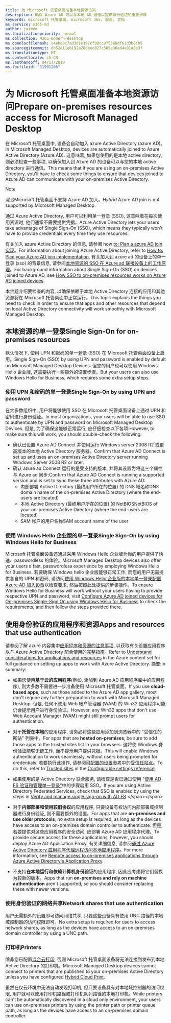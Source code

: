 ```yaml
---
title: 为 Microsoft 托管桌面准备本地资源访问
description: 确保 Azure AD 可以与本地 AD 通信以提供身份验证的重要步骤
keywords: microsoft 托管桌面, microsoft 365, 服务, 文档
ms.service: m365-md
author: jaimeo
ms.localizationpriority: normal
ms.collection: M365-modern-desktop
ms.openlocfilehash: c4ebe0c7ad3d1e197cf90cc975366df61d3b0cb5
ms.sourcegitcommit: db52a11eb192a28dbec827c565e36ad4a81d8e3f
ms.translationtype: MT
ms.contentlocale: zh-CN
ms.lasthandoff: 04/17/2019
ms.locfileid: "31901206"
---
```

#  <a name="prepare-on-premises-resources-access-for-microsoft-managed-desktop"></a><span data-ttu-id="d29d7-104">为 Microsoft 托管桌面准备本地资源访问</span><span class="sxs-lookup"><span data-stu-id="d29d7-104">Prepare on-premises resources access for Microsoft Managed Desktop</span></span>

<span data-ttu-id="d29d7-105">在 Microsoft 托管桌面中, 设备会自动加入 azure Active Directory (azure AD)。</span><span class="sxs-lookup"><span data-stu-id="d29d7-105">In Microsoft Managed Desktop, devices are automatically joined to Azure Active Directory (Azure AD).</span></span> <span data-ttu-id="d29d7-106">这意味着, 如果您使用的是本地 active directory, 则必须检查一些事项, 以确保加入到 Azure AD 的设备可以与您的本地 active directory 进行通信。</span><span class="sxs-lookup"><span data-stu-id="d29d7-106">This means that if you are using an on-premises Active Directory, you'll have to check some things to ensure that devices joined to Azure AD can communicate with your on-premises Active Directory.</span></span> 

> [!NOTE]  
> <span data-ttu-id="d29d7-107">*混合*Microsoft 托管桌面不支持 Azure AD 加入。</span><span class="sxs-lookup"><span data-stu-id="d29d7-107">*Hybrid* Azure AD join is not supported by Microsoft Managed Desktop.</span></span>

<span data-ttu-id="d29d7-108">通过 Azure Active Directory, 用户可以利用单一登录 (SSO), 这意味着在每次使用资源时, 他们通常不需要提供凭据。</span><span class="sxs-lookup"><span data-stu-id="d29d7-108">Azure Active Directory lets your users take advantage of Single Sign-On (SSO), which means they typically won't have to provide credentials every time they use resources.</span></span>

<span data-ttu-id="d29d7-109">有关加入 azure Active Directory 的信息, 请参阅 how [to: Plan a azure AD join 实现](https://docs.microsoft.com/azure/active-directory/devices/azureadjoin-plan)。</span><span class="sxs-lookup"><span data-stu-id="d29d7-109">For information about joining Azure Active Directory, refer to [How to: Plan your Azure AD join implementation](https://docs.microsoft.com/azure/active-directory/devices/azureadjoin-plan).</span></span> <span data-ttu-id="d29d7-110">有关加入到 azure ad 的设备上的单一登录 (sso) 的背景信息, 请参阅[本地资源的 SSO 在 Azure ad 联接设备上的工作原理](https://docs.microsoft.com/azure/active-directory/devices/azuread-join-sso#how-it-works)。</span><span class="sxs-lookup"><span data-stu-id="d29d7-110">For background information about Single Sign-On (SSO) on devices joined to Azure AD, see [How SSO to on-premises resources works on Azure AD joined devices](https://docs.microsoft.com/azure/active-directory/devices/azuread-join-sso#how-it-works).</span></span>


<span data-ttu-id="d29d7-111">本主题介绍要检查的内容, 以确保依赖于本地 Active Directory 连接的应用和其他资源将在 Microsoft 托管桌面中正常运行。</span><span class="sxs-lookup"><span data-stu-id="d29d7-111">This topic explains the things you need to check in order to ensure that apps and other resources that depend on local Active Directory connectivity will work smoothly with Microsoft Managed Desktop.</span></span>


## <a name="single-sign-on-for-on-premises-resources"></a><span data-ttu-id="d29d7-112">本地资源的单一登录</span><span class="sxs-lookup"><span data-stu-id="d29d7-112">Single Sign-On for on-premises resources</span></span>

<span data-ttu-id="d29d7-113">默认情况下, 使用 UPN 和密码的单一登录 (SSO) 在 Microsoft 托管桌面设备上启用。</span><span class="sxs-lookup"><span data-stu-id="d29d7-113">Single Sign-On (SSO) by using UPN and password is enabled by default on Microsoft Managed Desktop Devices.</span></span> <span data-ttu-id="d29d7-114">但您的用户也可以使用 Windows Hello 企业版, 这需要执行一些额外的设置步骤。</span><span class="sxs-lookup"><span data-stu-id="d29d7-114">But your users can also use Windows Hello for Business, which requires some extra setup steps.</span></span> 

### <a name="single-sign-on-by-using-upn-and-password"></a><span data-ttu-id="d29d7-115">使用 UPN 和密码的单一登录</span><span class="sxs-lookup"><span data-stu-id="d29d7-115">Single Sign-On by using UPN and password</span></span>

<span data-ttu-id="d29d7-116">在大多数组织中, 用户将能够使用 SSO 在 Microsoft 托管桌面设备上通过 UPN 和密码进行身份验证。</span><span class="sxs-lookup"><span data-stu-id="d29d7-116">In most organizations, your users will be able to use SSO to authenticate by UPN and password on Microsoft Managed Desktop Devices.</span></span> <span data-ttu-id="d29d7-117">但是, 为了确保这能够正常运行, 应仔细检查以下各项:</span><span class="sxs-lookup"><span data-stu-id="d29d7-117">However, to make sure this will work, you should double-check the following:</span></span>

- <span data-ttu-id="d29d7-118">确认已设置 Azure AD Connect 并使用运行 Windows server 2008 R2 或更高版本的本地 Active Directory 服务器。</span><span class="sxs-lookup"><span data-stu-id="d29d7-118">Confirm that Azure AD Connect is set up and uses an on-premises Active Directory server running Windows Server 2008 R2 or later.</span></span>
- <span data-ttu-id="d29d7-119">确认 azure ad Connect 运行的是受支持的版本, 并将其设置为将这三个属性与 Azure ad 同步:</span><span class="sxs-lookup"><span data-stu-id="d29d7-119">Confirm that Azure AD Connect is running a supported version and is set to sync these three attributes with Azure AD:</span></span> 
    - <span data-ttu-id="d29d7-120">内部部署 Active Directory (最终用户所在的位置) 的 DNS 域名称</span><span class="sxs-lookup"><span data-stu-id="d29d7-120">DNS domain name of the on-premises Active Directory (where the end-users are located)</span></span>
    - <span data-ttu-id="d29d7-121">本地 Active Directory (最终用户所在的位置) 的 NetBIOS</span><span class="sxs-lookup"><span data-stu-id="d29d7-121">NetBIOS of your on-premises Active Directory (where the end-users are located)</span></span>
    - <span data-ttu-id="d29d7-122">SAM 帐户的用户名称</span><span class="sxs-lookup"><span data-stu-id="d29d7-122">SAM account name of the user</span></span>


### <a name="single-sign-on-by-using-windows-hello-for-business"></a><span data-ttu-id="d29d7-123">使用 Windows Hello 企业版的单一登录</span><span class="sxs-lookup"><span data-stu-id="d29d7-123">Single Sign-On by using Windows Hello for Business</span></span>

<span data-ttu-id="d29d7-124">Microsoft 托管桌面设备还通过采用 Windows Hello 企业版为你的用户提供了快速、passwordless 的体验。</span><span class="sxs-lookup"><span data-stu-id="d29d7-124">Microsoft Managed Desktop devices also offer your users a fast, passwordless experience by employing Windows Hello for Business.</span></span> <span data-ttu-id="d29d7-125">若要确保 Windows hello 企业版能够正常工作, 而您的用户无需提供各自的 UPN 和密码, 请访问[使用 Windows Hello 企业版的本地单一登录配置 Azure AD 加入设备](https://docs.microsoft.com/windows/security/identity-protection/hello-for-business/hello-hybrid-aadj-sso-base)以检查要求, 然后按照此处提供的步骤操作。</span><span class="sxs-lookup"><span data-stu-id="d29d7-125">To ensure Windows Hello for Business will work without your users having to provide respective UPN and password, visit [Configure Azure AD joined devices for On-premises Single-Sign On using Windows Hello for Business](https://docs.microsoft.com/windows/security/identity-protection/hello-for-business/hello-hybrid-aadj-sso-base) to check the requirements, and then follow the steps provided there.</span></span>


## <a name="apps-and-resources-that-use-authentication"></a><span data-ttu-id="d29d7-126">使用身份验证的应用程序和资源</span><span class="sxs-lookup"><span data-stu-id="d29d7-126">Apps and resources that use authentication</span></span>

<span data-ttu-id="d29d7-127">请参阅了解 azure 内容集中[应用程序和资源的注意事项](https://docs.microsoft.com/azure/active-directory/devices/azureadjoin-plan#understand-considerations-for-applications-and-resources), 以获取有关设置应用程序以与 Azure Active Directory 配合使用的完整指南。</span><span class="sxs-lookup"><span data-stu-id="d29d7-127">Refer to [Understand considerations for applications and resources](https://docs.microsoft.com/azure/active-directory/devices/azureadjoin-plan#understand-considerations-for-applications-and-resources) in the Azure content set for full guidance on setting up apps to work with Azure Active Directory.</span></span> <span data-ttu-id="d29d7-128">摘要:</span><span class="sxs-lookup"><span data-stu-id="d29d7-128">In summary:</span></span>


- <span data-ttu-id="d29d7-129">如果您使用**基于云的应用程序**(例如, 添加到 Azure AD 应用程序库中的应用程序), 则大多数不需要进一步准备使用 Microsoft 托管桌面。</span><span class="sxs-lookup"><span data-stu-id="d29d7-129">If you use **cloud-based apps**, such as those added to the Azure AD app gallery, most don't require any further preparation to work with Microsoft Managed Desktop.</span></span> <span data-ttu-id="d29d7-130">但是, 任何不使用 Web 帐户管理器 (WAM) 的 Win32 应用程序可能仍会提示用户进行身份验证。</span><span class="sxs-lookup"><span data-stu-id="d29d7-130">However, any Win32 apps that don't use Web Account Manager (WAM) might still prompt users for authentication.</span></span>

- <span data-ttu-id="d29d7-131">对于**托管在本地**的应用程序, 请务必将这些应用添加到浏览器中的 "受信任的网站" 列表中。</span><span class="sxs-lookup"><span data-stu-id="d29d7-131">For apps that are **hosted on-premises**, be sure to add those apps to the trusted sites list in your browsers.</span></span> <span data-ttu-id="d29d7-132">这将使 Windows 身份验证能够无缝工作, 而不提示用户提供凭据。</span><span class="sxs-lookup"><span data-stu-id="d29d7-132">This will enable Windows authentication to work seamlessly, without users being prompted for credentials.</span></span> <span data-ttu-id="d29d7-133">若要执行此操作, 请参阅[可配置的设置参考](https://docs.microsoft.com/microsoft-365/managed-desktop/working-with-managed-desktop/config-setting-ref)中的[受信任站点](https://docs.microsoft.com/microsoft-365/managed-desktop/working-with-managed-desktop/config-setting-ref#trusted-sites)。</span><span class="sxs-lookup"><span data-stu-id="d29d7-133">To do this, refer to [Trusted sites](https://docs.microsoft.com/microsoft-365/managed-desktop/working-with-managed-desktop/config-setting-ref#trusted-sites) in the [Configurable settings reference](https://docs.microsoft.com/microsoft-365/managed-desktop/working-with-managed-desktop/config-setting-ref).</span></span>

- <span data-ttu-id="d29d7-134">如果使用的是 Active Directory 联合服务, 请检查是否已通过使用 "[使用 AD FS 验证和管理单一登录"](https://docs.microsoft.com/previous-versions/azure/azure-services/jj151809(v=azure.100))中的步骤启用 SSO。</span><span class="sxs-lookup"><span data-stu-id="d29d7-134">If you are using Active Directory Federated Services, check that SSO is enabled by using the steps in [Verify and manage single sign-on with AD FS](https://docs.microsoft.com/previous-versions/azure/azure-services/jj151809(v=azure.100)).</span></span> 

- <span data-ttu-id="d29d7-135">对于**内部部署和使用较旧协议**的应用程序, 只要设备有权访问内部部署域控制器进行身份验证, 则不需要额外的设置。</span><span class="sxs-lookup"><span data-stu-id="d29d7-135">For apps that are **on-premises and use older protocols**, no extra setup is required, as long as the devices have access to an on-premises domain controller to authenticate.</span></span> <span data-ttu-id="d29d7-136">但是, 若要提供对这些应用程序的安全访问, 应部署 Azure AD 应用程序代理。</span><span class="sxs-lookup"><span data-stu-id="d29d7-136">To provide secure access for these applications, however, you should deploy Azure AD Application Proxy.</span></span> <span data-ttu-id="d29d7-137">有关详细信息, 请参阅[通过 Azure Active Directory 应用程序代理远程访问本地应用程序](https://docs.microsoft.com/azure/active-directory/manage-apps/application-proxy)。</span><span class="sxs-lookup"><span data-stu-id="d29d7-137">For more information, see [Remote access to on-premises applications through Azure Active Directory's Application Proxy](https://docs.microsoft.com/azure/active-directory/manage-apps/application-proxy).</span></span>

- <span data-ttu-id="d29d7-138">不支持**在本地运行和依赖计算机身份验证**的应用程序, 因此应考虑将它们替换为较新的版本。</span><span class="sxs-lookup"><span data-stu-id="d29d7-138">Apps that run **on-premises and rely on machine authentication** aren't supported, so you should consider replacing these with newer versions.</span></span>

### <a name="network-shares-that-use-authentication"></a><span data-ttu-id="d29d7-139">使用身份验证的网络共享</span><span class="sxs-lookup"><span data-stu-id="d29d7-139">Network shares that use authentication</span></span>

<span data-ttu-id="d29d7-140">用户无需额外的设置即可访问网络共享, 只要这些设备具有使用 UNC 路径的本地域控制器的访问权限即可。</span><span class="sxs-lookup"><span data-stu-id="d29d7-140">No extra setup is required for users to access network shares, as long as the devices have access to an on-premises domain controller by using a UNC path.</span></span>

### <a name="printers"></a><span data-ttu-id="d29d7-141">打印机</span><span class="sxs-lookup"><span data-stu-id="d29d7-141">Printers</span></span>

<span data-ttu-id="d29d7-142">除非您已配置[混合云打印](https://docs.microsoft.com/windows-server/administration/hybrid-cloud-print/hybrid-cloud-print-deploy), 否则 Microsoft 托管桌面设备将无法连接到发布到本地 Active Directory 的打印机。</span><span class="sxs-lookup"><span data-stu-id="d29d7-142">Microsoft Managed Desktop devices cannot connect to printers that are published to your on-premises Active Directory unless you have configured [Hybrid Cloud Print](https://docs.microsoft.com/windows-server/administration/hybrid-cloud-print/hybrid-cloud-print-deploy).</span></span>

<span data-ttu-id="d29d7-143">虽然在仅云环境中无法自动发现打印机, 但只要设备具有对本地域控制器的访问权限, 用户就可以使用打印机路径或打印机队列路径的本地打印机。</span><span class="sxs-lookup"><span data-stu-id="d29d7-143">While printers can't be automatically discovered in a cloud only environment, your users can use on-premises printers by using the printer path or printer queue path, as long as the devices have access to an on-premises domain controller.</span></span>

<!--add fuller material on printers when available-->
